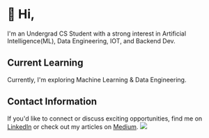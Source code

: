# 👋 Hi,

I'm an Undergrad CS Student with a strong interest in Artificial Intelligence(ML), Data Engineering, IOT, and Backend Dev. 

## Current Learning
Currently, I'm exploring Machine Learning & Data Engineering. 

## Contact Information
If you'd like to connect or discuss exciting opportunities, find me on [LinkedIn](https://www.linkedin.com/in/john-thuo-427210aa/) or check out my articles on [Medium](https://medium.com/@johnthuo).
[![](https://visitcount.itsvg.in/api?id=john-thuo1&label=Profile%20Views&pretty=false)](https://visitcount.itsvg.in)



